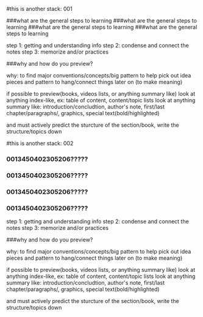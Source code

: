 #this is another stack: 001



###what are the general steps to learning
###what are the general steps to learning
###what are the general steps to learning
###what are the general steps to learning

  step 1: getting and understanding info
  step 2: condense and connect the notes
  step 3: memorize and/or practices

###why and how do you preview?

  why:
  to find major conventions/concepts/big pattern to help pick out idea pieces and pattern to hang/connect things later on (to make meaning)
  
    
  if possible to preview(books, videos lists, or anything summary like)
    look at anything index-like, ex: table of content, content/topic lists
    look at anything summary like: introduction/concludtion, author's note, first/last chapter/paragraphs/, graphics, special text(bold/highlighted)
  
  and must actively predict the sturcture of the section/book, write the structure/topics down



#this is another stack: 002



### 0013450402305206?????
### 0013450402305206?????
### 0013450402305206?????
### 0013450402305206?????

  step 1: getting and understanding info
  step 2: condense and connect the notes
  step 3: memorize and/or practices

###why and how do you preview?

  why:
  to find major conventions/concepts/big pattern to help pick out idea pieces and pattern to hang/connect things later on (to make meaning)
  
    
  if possible to preview(books, videos lists, or anything summary like)
    look at anything index-like, ex: table of content, content/topic lists
    look at anything summary like: introduction/concludtion, author's note, first/last chapter/paragraphs/, graphics, special text(bold/highlighted)
  
  and must actively predict the sturcture of the section/book, write the structure/topics down